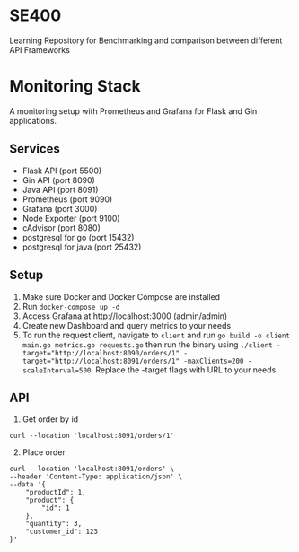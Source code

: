 # SE400

Learning Repository for Benchmarking and comparison between different API Frameworks

# Monitoring Stack

A monitoring setup with Prometheus and Grafana for Flask and Gin applications.

## Services

- Flask API (port 5500)
- Gin API (port 8090)
- Java API (port 8091)
- Prometheus (port 9090)
- Grafana (port 3000)
- Node Exporter (port 9100)
- cAdvisor (port 8080)
- postgresql for go (port 15432)
- postgresql for java (port 25432)

## Setup

1. Make sure Docker and Docker Compose are installed
2. Run `docker-compose up -d`
3. Access Grafana at http://localhost:3000 (admin/admin)
4. Create new Dashboard and query metrics to your needs
5. To run the request client, navigate to `client` and run `go build -o client main.go metrics.go requests.go` then run the binary using `./client -target="http://localhost:8090/orders/1" -target="http://localhost:8091/orders/1" -maxClients=200 -scaleInterval=500`. Replace the -target flags with URL to your needs.
## API

1. Get order by id

```
curl --location 'localhost:8091/orders/1'
```

2. Place order

```
curl --location 'localhost:8091/orders' \
--header 'Content-Type: application/json' \
--data '{
    "productId": 1,
    "product": {
        "id": 1
    },
    "quantity": 3,
    "customer_id": 123
}'
```
